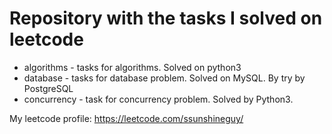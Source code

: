 # Repository with the tasks I solved on leetcode


- algorithms - tasks for algorithms. Solved on python3
- database - tasks for database problem. Solved on MySQL. By try by PostgreSQL
- concurrency - task for concurrency problem. Solved by Python3.



My leetcode profile: https://leetcode.com/ssunshineguy/